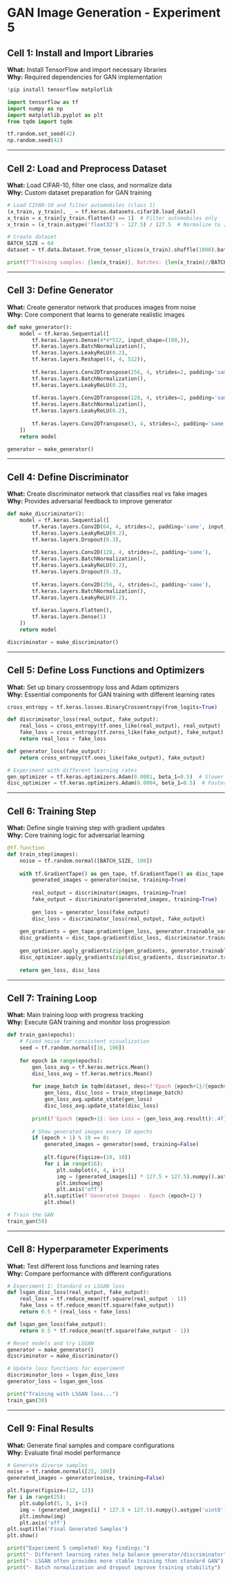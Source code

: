 # GAN Image Generation - Experiment 5 
## Cell 1: Install and Import Libraries
**What:** Install TensorFlow and import necessary libraries  
**Why:** Required dependencies for GAN implementation

```python
!pip install tensorflow matplotlib

import tensorflow as tf
import numpy as np
import matplotlib.pyplot as plt
from tqdm import tqdm

tf.random.set_seed(42)
np.random.seed(42)
```

---

## Cell 2: Load and Preprocess Dataset
**What:** Load CIFAR-10, filter one class, and normalize data  
**Why:** Custom dataset preparation for GAN training

```python
# Load CIFAR-10 and filter automobiles (class 1)
(x_train, y_train), _ = tf.keras.datasets.cifar10.load_data()
x_train = x_train[y_train.flatten() == 1]  # Filter automobiles only
x_train = (x_train.astype('float32') - 127.5) / 127.5  # Normalize to [-1,1]

# Create dataset
BATCH_SIZE = 64
dataset = tf.data.Dataset.from_tensor_slices(x_train).shuffle(1000).batch(BATCH_SIZE, drop_remainder=True)

print(f"Training samples: {len(x_train)}, Batches: {len(x_train)//BATCH_SIZE}")
```

---

## Cell 3: Define Generator
**What:** Create generator network that produces images from noise  
**Why:** Core component that learns to generate realistic images

```python
def make_generator():
    model = tf.keras.Sequential([
        tf.keras.layers.Dense(4*4*512, input_shape=(100,)),
        tf.keras.layers.BatchNormalization(),
        tf.keras.layers.LeakyReLU(0.2),
        tf.keras.layers.Reshape((4, 4, 512)),
        
        tf.keras.layers.Conv2DTranspose(256, 4, strides=2, padding='same'),
        tf.keras.layers.BatchNormalization(),
        tf.keras.layers.LeakyReLU(0.2),
        
        tf.keras.layers.Conv2DTranspose(128, 4, strides=2, padding='same'),
        tf.keras.layers.BatchNormalization(),
        tf.keras.layers.LeakyReLU(0.2),
        
        tf.keras.layers.Conv2DTranspose(3, 4, strides=2, padding='same', activation='tanh')
    ])
    return model

generator = make_generator()
```

---

## Cell 4: Define Discriminator
**What:** Create discriminator network that classifies real vs fake images  
**Why:** Provides adversarial feedback to improve generator

```python
def make_discriminator():
    model = tf.keras.Sequential([
        tf.keras.layers.Conv2D(64, 4, strides=2, padding='same', input_shape=[32, 32, 3]),
        tf.keras.layers.LeakyReLU(0.2),
        tf.keras.layers.Dropout(0.3),
        
        tf.keras.layers.Conv2D(128, 4, strides=2, padding='same'),
        tf.keras.layers.BatchNormalization(),
        tf.keras.layers.LeakyReLU(0.2),
        tf.keras.layers.Dropout(0.3),
        
        tf.keras.layers.Conv2D(256, 4, strides=2, padding='same'),
        tf.keras.layers.BatchNormalization(),
        tf.keras.layers.LeakyReLU(0.2),
        
        tf.keras.layers.Flatten(),
        tf.keras.layers.Dense(1)
    ])
    return model

discriminator = make_discriminator()
```

---

## Cell 5: Define Loss Functions and Optimizers
**What:** Set up binary crossentropy loss and Adam optimizers  
**Why:** Essential components for GAN training with different learning rates

```python
cross_entropy = tf.keras.losses.BinaryCrossentropy(from_logits=True)

def discriminator_loss(real_output, fake_output):
    real_loss = cross_entropy(tf.ones_like(real_output), real_output)
    fake_loss = cross_entropy(tf.zeros_like(fake_output), fake_output)
    return real_loss + fake_loss

def generator_loss(fake_output):
    return cross_entropy(tf.ones_like(fake_output), fake_output)

# Experiment with different learning rates
gen_optimizer = tf.keras.optimizers.Adam(0.0001, beta_1=0.5)  # Slower generator
disc_optimizer = tf.keras.optimizers.Adam(0.0004, beta_1=0.5)  # Faster discriminator
```

---

## Cell 6: Training Step
**What:** Define single training step with gradient updates  
**Why:** Core training logic for adversarial learning

```python
@tf.function
def train_step(images):
    noise = tf.random.normal([BATCH_SIZE, 100])
    
    with tf.GradientTape() as gen_tape, tf.GradientTape() as disc_tape:
        generated_images = generator(noise, training=True)
        
        real_output = discriminator(images, training=True)
        fake_output = discriminator(generated_images, training=True)
        
        gen_loss = generator_loss(fake_output)
        disc_loss = discriminator_loss(real_output, fake_output)
    
    gen_gradients = gen_tape.gradient(gen_loss, generator.trainable_variables)
    disc_gradients = disc_tape.gradient(disc_loss, discriminator.trainable_variables)
    
    gen_optimizer.apply_gradients(zip(gen_gradients, generator.trainable_variables))
    disc_optimizer.apply_gradients(zip(disc_gradients, discriminator.trainable_variables))
    
    return gen_loss, disc_loss
```

---

## Cell 7: Training Loop
**What:** Main training loop with progress tracking  
**Why:** Execute GAN training and monitor loss progression

```python
def train_gan(epochs):
    # Fixed noise for consistent visualization
    seed = tf.random.normal([16, 100])
    
    for epoch in range(epochs):
        gen_loss_avg = tf.keras.metrics.Mean()
        disc_loss_avg = tf.keras.metrics.Mean()
        
        for image_batch in tqdm(dataset, desc=f'Epoch {epoch+1}/{epochs}'):
            gen_loss, disc_loss = train_step(image_batch)
            gen_loss_avg.update_state(gen_loss)
            disc_loss_avg.update_state(disc_loss)
        
        print(f'Epoch {epoch+1}: Gen Loss = {gen_loss_avg.result():.4f}, Disc Loss = {disc_loss_avg.result():.4f}')
        
        # Show generated images every 10 epochs
        if (epoch + 1) % 10 == 0:
            generated_images = generator(seed, training=False)
            
            plt.figure(figsize=(10, 10))
            for i in range(16):
                plt.subplot(4, 4, i+1)
                img = (generated_images[i] * 127.5 + 127.5).numpy().astype('uint8')
                plt.imshow(img)
                plt.axis('off')
            plt.suptitle(f'Generated Images - Epoch {epoch+1}')
            plt.show()

# Train the GAN
train_gan(50)
```

---

## Cell 8: Hyperparameter Experiments
**What:** Test different loss functions and learning rates  
**Why:** Compare performance with different configurations

```python
# Experiment 1: Standard vs LSGAN loss
def lsgan_disc_loss(real_output, fake_output):
    real_loss = tf.reduce_mean(tf.square(real_output - 1))
    fake_loss = tf.reduce_mean(tf.square(fake_output))
    return 0.5 * (real_loss + fake_loss)

def lsgan_gen_loss(fake_output):
    return 0.5 * tf.reduce_mean(tf.square(fake_output - 1))

# Reset models and try LSGAN
generator = make_generator()
discriminator = make_discriminator()

# Update loss functions for experiment
discriminator_loss = lsgan_disc_loss
generator_loss = lsgan_gen_loss

print("Training with LSGAN loss...")
train_gan(30)
```

---

## Cell 9: Final Results
**What:** Generate final samples and compare configurations  
**Why:** Evaluate final model performance

```python
# Generate diverse samples
noise = tf.random.normal([25, 100])
generated_images = generator(noise, training=False)

plt.figure(figsize=(12, 12))
for i in range(25):
    plt.subplot(5, 5, i+1)
    img = (generated_images[i] * 127.5 + 127.5).numpy().astype('uint8')
    plt.imshow(img)
    plt.axis('off')
plt.suptitle('Final Generated Samples')
plt.show()

print("Experiment 5 completed! Key findings:")
print("- Different learning rates help balance generator/discriminator")
print("- LSGAN often provides more stable training than standard GAN")
print("- Batch normalization and dropout improve training stability")
```
